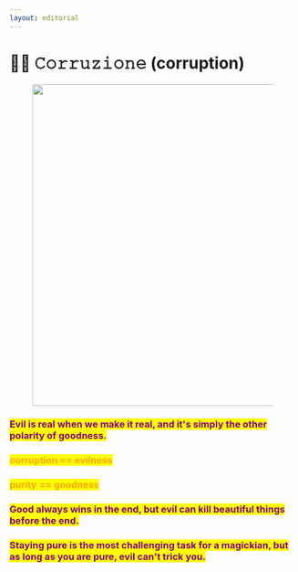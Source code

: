 ```yaml
---
layout: editorial
---
```


# 🙅‍♀️ 𝙲𝚘𝚛𝚛𝚞𝚣𝚒𝚘𝚗𝚎 (corruption)

<figure><img src="../../../../../.gitbook/assets/pexels-btgl-♡-6558254 (1).jpg" alt="" width="563"><figcaption></figcaption></figure>

### <mark style="color:purple;">Evil is real when we make it real,  and it's simply the other polarity of goodness.</mark>

### <mark style="color:orange;">corruption == evilness</mark>&#x20;

### <mark style="color:orange;">purity == goodness</mark>

### <mark style="color:purple;">Good always wins in the end, but evil can kill beautiful things before the end.</mark>

### <mark style="color:purple;">Staying pure is the most challenging task for a magickian, but as long as you are pure, evil can't trick you.</mark>
